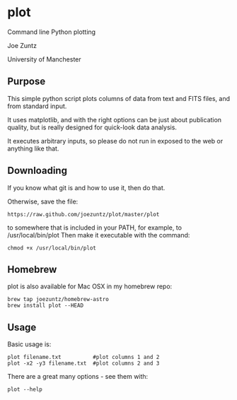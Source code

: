 plot
====

Command line Python plotting

Joe Zuntz

University of Manchester

Purpose
-------

This simple python script plots columns of data from text and FITS files,
and from standard input.

It uses matplotlib, and with the right options can be just about publication
quality, but is really designed for quick-look data analysis.

It executes arbitrary inputs, so please do not run in exposed to the web or 
anything like that.

Downloading
-----------
If you know what git is and how to use it, then do that.

Otherwise, save the file:

    https://raw.github.com/joezuntz/plot/master/plot

to somewhere that is included in your PATH, for example, to /usr/local/bin/plot
Then make it executable with the command:

    chmod +x /usr/local/bin/plot

Homebrew
--------
plot is also available for Mac OSX in my homebrew repo:

    brew tap joezuntz/homebrew-astro
    brew install plot --HEAD


Usage
-----

Basic usage is:

    plot filename.txt          #plot columns 1 and 2
    plot -x2 -y3 filename.txt  #plot columns 2 and 3

There are a great many options - see them with:

    plot --help

